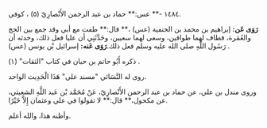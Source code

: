 ١٤٨٤ -** عس:** حماد بن عبد الرحمن الأَنْصارِيّ (٥) ، كوفي.

**رَوَى عَن:** إبراهيم بن محمد بن الحنفية (عس) ،** قال:** طفت مع أبي وقد جمع بين الحج والعُمَرة، فطاف لهما طوافين، وسعى لهما سعيين، وحَدَّثَنِي أن عليا فعل ذلك، وحدثه أن رَسُول اللَّهِ صلى الله عليه وسلم فعل ذلك.**رَوَى عَنه:** إسرائيل بْن يونس (عس) .

ذكره أَبُو حاتم بن حبان في كتاب "الثقات" (١) .

روى له النَّسَائي "مسند علي" هَذَا الْحَدِيث الواحد.

وروى مندل بن علي، عن حماد بن عبد الرحمن الأَنْصارِيّ، عَنْ مُحَمَّد بْن عَبد اللَّهِ الشعيثي، عن مكحول،** قال:** لا تقولوا في علي وعثمان إِلاَّ خَيْرًا.

وأظنه هذا، والله أعلم.